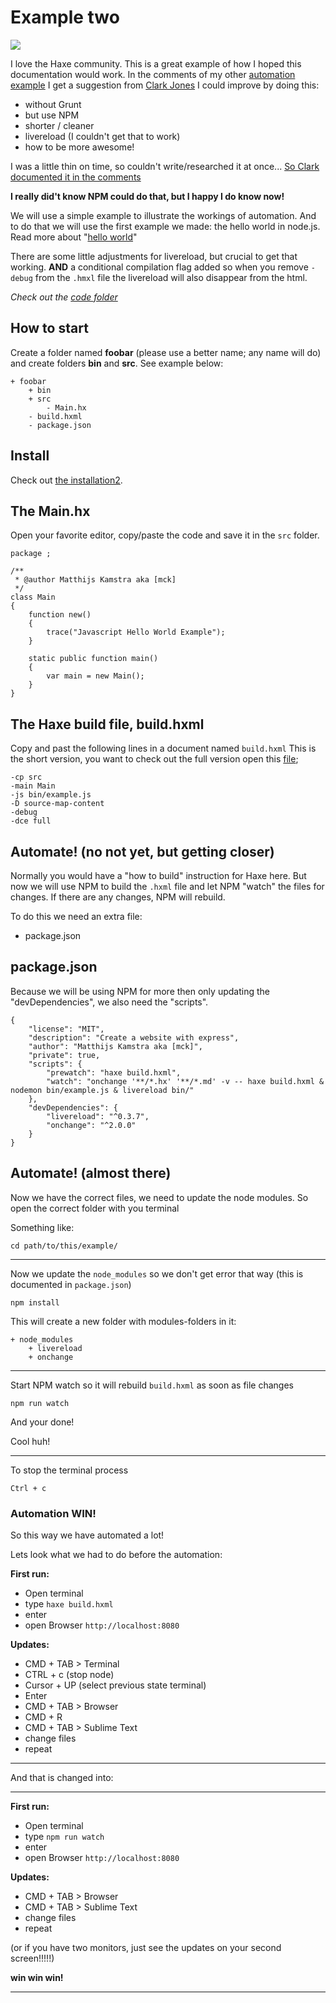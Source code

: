 # Example two

![](https://www.npmjs.com/static/images/npm-logo.svg)

I love the Haxe community. This is a great example of how I hoped this documentation would work.
In the comments of my other [automation example](example.md) I get a suggestion from [Clark Jones](https://disqus.com/home/discussion/haxeandnodejs/haxe_and_nodejs_91/#comment-2291149693) I could improve by doing this:

- without Grunt
- but use NPM
- shorter / cleaner
- livereload (I couldn't get that to work)
- how to be more awesome!

I was a little thin on time, so couldn't write/researched it at once... [So Clark documented it in the comments](https://disqus.com/home/discussion/haxeandnodejs/haxe_and_nodejs_91/#comment-2292315372)

**I really did't know NPM could do that, but I happy I do know now!**

We will use a simple example to illustrate the workings of automation.
And to do that we will use the first example we made: the hello world in node.js.
Read more about "[hello world](../00helloworld/about.md)"

There are some little adjustments for livereload, but crucial to get that working.
**AND** a conditional compilation flag added so when you remove `-debug` from the `.hmxl` file the livereload will also disappear from the html.

_Check out the [code folder](https://github.com/MatthijsKamstra/haxejs/tree/master/docs/11automation/code2)_

## How to start

Create a folder named **foobar** (please use a better name; any name will do) and create folders **bin** and **src**.
See example below:

```
+ foobar
	+ bin
	+ src
		- Main.hx
	- build.hxml
	- package.json
```

## Install

Check out [the installation2](installation2.md).

## The Main.hx

Open your favorite editor, copy/paste the code and save it in the `src` folder.

```
package ;

/**
 * @author Matthijs Kamstra aka [mck]
 */
class Main
{
	function new()
	{
		trace("Javascript Hello World Example");
	}

	static public function main()
	{
		var main = new Main();
	}
}

```

## The Haxe build file, build.hxml

Copy and past the following lines in a document named `build.hxml`
This is the short version, you want to check out the full version open this [file](/code2/build.hxml);

```
-cp src
-main Main
-js bin/example.js
-D source-map-content
-debug
-dce full
```

## Automate! (no not yet, but getting closer)

Normally you would have a "how to build" instruction for Haxe here.
But now we will use NPM to build the `.hxml` file and let NPM "watch" the files for changes.
If there are any changes, NPM will rebuild.

To do this we need an extra file:

- package.json

## package.json

Because we will be using NPM for more then only updating the "devDependencies", we also need the "scripts".

```
{
	"license": "MIT",
	"description": "Create a website with express",
	"author": "Matthijs Kamstra aka [mck]",
	"private": true,
	"scripts": {
		"prewatch": "haxe build.hxml",
		"watch": "onchange '**/*.hx' '**/*.md' -v -- haxe build.hxml & nodemon bin/example.js & livereload bin/"
  	},
  	"devDependencies": {
		"livereload": "^0.3.7",
		"onchange": "^2.0.0"
  	}
}

```

## Automate! (almost there)

Now we have the correct files, we need to update the node modules.
So open the correct folder with you terminal

Something like:

```
cd path/to/this/example/
```

---

Now we update the `node_modules` so we don't get error that way (this is documented in `package.json`)

```
npm install
```

This will create a new folder with modules-folders in it:

```
+ node_modules
	+ livereload
	+ onchange

```

---

Start NPM watch so it will rebuild `build.hxml` as soon as file changes

```
npm run watch
```

And your done!

Cool huh!

---

To stop the terminal process

```
Ctrl + c
```

### Automation WIN!

So this way we have automated a lot!

Lets look what we had to do before the automation:

**First run:**

- Open terminal
- type `haxe build.hxml`
- enter
- open Browser `http://localhost:8080`

**Updates:**

- CMD + TAB > Terminal
- CTRL + c (stop node)
- Cursor + UP (select previous state terminal)
- Enter
- CMD + TAB > Browser
- CMD + R
- CMD + TAB > Sublime Text
- change files
- repeat

---

And that is changed into:

---

**First run:**

- Open terminal
- type `npm run watch`
- enter
- open Browser `http://localhost:8080`

**Updates:**

- CMD + TAB > Browser
- CMD + TAB > Sublime Text
- change files
- repeat

(or if you have two monitors, just see the updates on your second screen!!!!!)

**win win win!**

---
